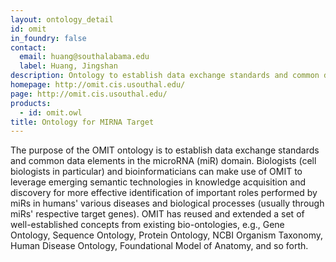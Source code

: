 ```yaml
---
layout: ontology_detail
id: omit
in_foundry: false
contact:
  email: huang@southalabama.edu
  label: Huang, Jingshan
description: Ontology to establish data exchange standards and common data elements in the microRNA (miR) domain
homepage: http://omit.cis.usouthal.edu/
page: http://omit.cis.usouthal.edu/
products:
  - id: omit.owl
title: Ontology for MIRNA Target
---
```

The purpose of the OMIT ontology is to establish data exchange standards and common data elements in the microRNA (miR) domain. Biologists (cell biologists in particular) and bioinformaticians can make use of OMIT to leverage emerging semantic technologies in knowledge acquisition and discovery for more effective identification of important roles performed by miRs in humans' various diseases and biological processes (usually through miRs' respective target genes). OMIT has reused and extended a set of well-established concepts from existing bio-ontologies, e.g., Gene Ontology, Sequence Ontology, Protein Ontology, NCBI Organism Taxonomy, Human Disease Ontology, Foundational Model of Anatomy, and so forth.
